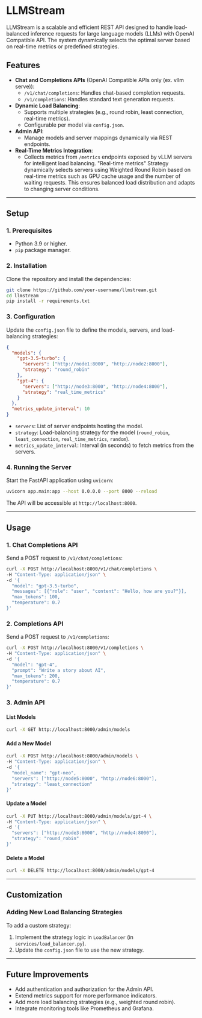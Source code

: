 # LLMStream

LLMStream is a scalable and efficient REST API designed to handle load-balanced inference requests for large language models (LLMs) with OpenAI Compatible API. The system dynamically selects the optimal server based on real-time metrics or predefined strategies.

## **Features**

- **Chat and Completions APIs** (OpenAI Compatible APIs only (ex. vllm serve)):
  - `/v1/chat/completions`: Handles chat-based completion requests.
  - `/v1/completions`: Handles standard text generation requests.
- **Dynamic Load Balancing**:
  - Supports multiple strategies (e.g., round robin, least connection, real-time metrics).
  - Configurable per model via `config.json`.
- **Admin API**:
  - Manage models and server mappings dynamically via REST endpoints.
- **Real-Time Metrics Integration**:
  - Collects metrics from `/metrics` endpoints exposed by vLLM servers for intelligent load balancing. "Real-time metrics" Strategy dynamically selects servers using Weighted Round Robin based on real-time metrics such as GPU cache usage and the number of waiting requests. This ensures balanced load distribution and adapts to changing server conditions.

---

## **Setup**

### **1. Prerequisites**
- Python 3.9 or higher.
- `pip` package manager.

### **2. Installation**
Clone the repository and install the dependencies:
```bash
git clone https://github.com/your-username/llmstream.git
cd llmstream
pip install -r requirements.txt
```

### **3. Configuration**
Update the `config.json` file to define the models, servers, and load-balancing strategies:
```json
{
  "models": {
    "gpt-3.5-turbo": {
      "servers": ["http://node1:8000", "http://node2:8000"],
      "strategy": "round_robin"
    },
    "gpt-4": {
      "servers": ["http://node3:8000", "http://node4:8000"],
      "strategy": "real_time_metrics"
    }
  },
  "metrics_update_interval": 10
}
```

- `servers`: List of server endpoints hosting the model.
- `strategy`: Load-balancing strategy for the model (`round_robin`, `least_connection`, `real_time_metrics`, `random`).
- `metrics_update_interval`: Interval (in seconds) to fetch metrics from the servers.

### **4. Running the Server**
Start the FastAPI application using `uvicorn`:
```bash
uvicorn app.main:app --host 0.0.0.0 --port 8000 --reload
```

The API will be accessible at `http://localhost:8000`.

---

## **Usage**

### **1. Chat Completions API**
Send a POST request to `/v1/chat/completions`:
```bash
curl -X POST http://localhost:8000/v1/chat/completions \
-H "Content-Type: application/json" \
-d '{
  "model": "gpt-3.5-turbo",
  "messages": [{"role": "user", "content": "Hello, how are you?"}],
  "max_tokens": 100,
  "temperature": 0.7
}'
```

### **2. Completions API**
Send a POST request to `/v1/completions`:
```bash
curl -X POST http://localhost:8000/v1/completions \
-H "Content-Type: application/json" \
-d '{
  "model": "gpt-4",
  "prompt": "Write a story about AI",
  "max_tokens": 200,
  "temperature": 0.7
}'
```

### **3. Admin API**
#### **List Models**
```bash
curl -X GET http://localhost:8000/admin/models
```

#### **Add a New Model**
```bash
curl -X POST http://localhost:8000/admin/models \
-H "Content-Type: application/json" \
-d '{
  "model_name": "gpt-neo",
  "servers": ["http://node5:8000", "http://node6:8000"],
  "strategy": "least_connection"
}'
```

#### **Update a Model**
```bash
curl -X PUT http://localhost:8000/admin/models/gpt-4 \
-H "Content-Type: application/json" \
-d '{
  "servers": ["http://node3:8000", "http://node4:8000"],
  "strategy": "round_robin"
}'
```

#### **Delete a Model**
```bash
curl -X DELETE http://localhost:8000/admin/models/gpt-4
```

---

## **Customization**

### **Adding New Load Balancing Strategies**
To add a custom strategy:
1. Implement the strategy logic in `LoadBalancer` (in `services/load_balancer.py`).
2. Update the `config.json` file to use the new strategy.


---

## **Future Improvements**
- Add authentication and authorization for the Admin API.
- Extend metrics support for more performance indicators.
- Add more load balancing strategies (e.g., weighted round robin).
- Integrate monitoring tools like Prometheus and Grafana.




